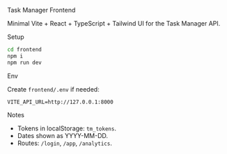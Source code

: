 Task Manager Frontend

Minimal Vite + React + TypeScript + Tailwind UI for the Task Manager API.

Setup

```bash
cd frontend
npm i
npm run dev
```

Env

Create `frontend/.env` if needed:

```
VITE_API_URL=http://127.0.0.1:8000
```

Notes

- Tokens in localStorage: `tm_tokens`.
- Dates shown as YYYY-MM-DD.
- Routes: `/login`, `/app`, `/analytics`.


